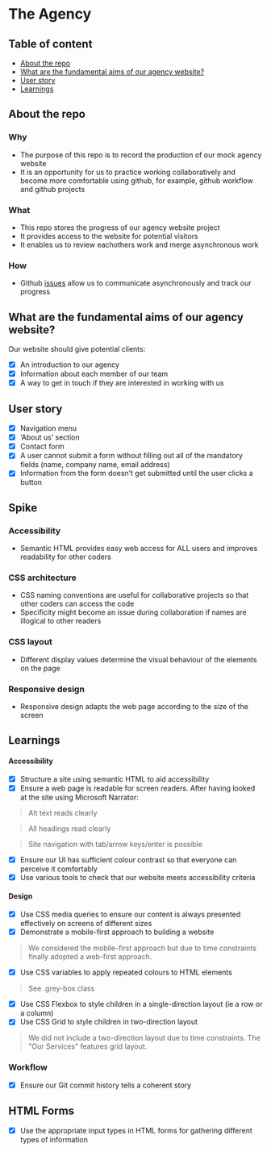# The Agency


## Table of content

- [About the repo](#about-the-repo)
- [What are the fundamental aims of our agency website?](#what-are-the-fundamental-aims-of-our-agency-website)
- [User story](#user-story)
- [Learnings](#learnings)

## About the repo

### Why
- The purpose of this repo is to record the production of our mock agency website
- It is an opportunity for us to practice working collaboratively and become more comfortable using github, for example, github workflow and github projects

### What
- This repo stores the progress of our agency website project
- It provides access to the website for potential visitors
- It enables us to review eachothers work and merge asynchronous work

### How
- Github [issues](https://github.com/fac27/agency-website/issues) allow us to communicate asynchronously and track our progress

## What are the fundamental aims of our agency website?

Our website should give potential clients:

- [x] An introduction to our agency
- [x] Information about each member of our team
- [x] A way to get in touch if they are interested in working with us

## User story

- [x] Navigation menu
- [x] ‘About us’ section
- [x] Contact form
- [x] A user cannot submit a form without filling out all of the mandatory fields (name, company name, email address)
- [x] Information from the form doesn’t get submitted until the user clicks a button

## Spike 

### Accessibility

- Semantic HTML provides easy web access for ALL users and improves readability for other coders 

### CSS architecture 

- CSS naming conventions are useful for collaborative projects so that other coders can access the code
- Specificity might become an issue during collaboration if names are illogical to other readers

### CSS layout

- Different display values determine the visual behaviour of the elements on the page

### Responsive design

- Responsive design adapts the web page according to the size of the screen

## Learnings 
#### Accessibility 
- [x] Structure a site using semantic HTML to aid accessibility
- [x] Ensure a web page is readable for screen readers. After having looked at the site using Microsoft Narrator:

> Alt text reads clearly

> All headings read clearly

> Site navigation with tab/arrow keys/enter is possible

- [x] Ensure our UI has sufficient colour contrast so that everyone can perceive it comfortably
- [x] Use various tools to check that our website meets accessibility criteria
#### Design 
- [x] Use CSS media queries to ensure our content is always presented effectively on screens of different sizes
- [x] Demonstrate a mobile-first approach to building a website
> We considered the mobile-first approach but due to time constraints finally adopted a web-first approach. 
- [x] Use CSS variables to apply repeated colours to HTML elements
> See .grey-box class
- [x] Use CSS Flexbox to style children in a single-direction layout (ie a row or a column)
- [x] Use CSS Grid to style children in two-direction layout
> We did not include a two-direction layout due to time constraints. The "Our Services" features grid layout.
### Workflow 
- [x] Ensure our Git commit history tells a coherent story

## HTML Forms 
- [x] Use the appropriate input types in HTML forms for gathering different types of information




